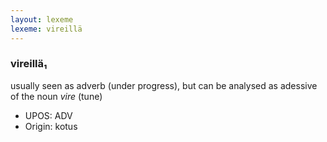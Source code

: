 ```yaml
---
layout: lexeme
lexeme: vireillä
---
```


###  vireillä₁

usually seen as adverb (under progress), but can be analysed as adessive of the noun *vire* (tune)
* UPOS:  ADV
* Origin:  kotus

